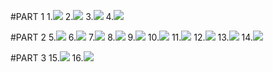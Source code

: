 #PART 1
1.![](Images/1.png)
2.![](Images/2.png)
3.![](Images/3.png)
4.![](Images/4.png)

#PART 2
5.![](Images/5.png)
6.![](Images/6.png)
7.![](Images/7.png)
8.![](Images/8.png)
9.![](Images/9.png)
10.![](Images/10.png)
11.![](Images/11.png)
12.![](Images/12.png)
13.![](Images/13.png)
14.![](Images/14.png)

#PART 3
15.![](Images/15.png)
16.![](Images/16.png)

